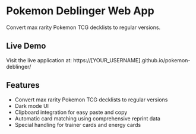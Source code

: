 # Pokemon Deblinger Web App

Convert max rarity Pokemon TCG decklists to regular versions.

## Live Demo
Visit the live application at: https://[YOUR_USERNAME].github.io/pokemon-deblinger/

## Features
- Convert max rarity Pokemon TCG decklists to regular versions
- Dark mode UI
- Clipboard integration for easy paste and copy
- Automatic card matching using comprehensive reprint data
- Special handling for trainer cards and energy cards
